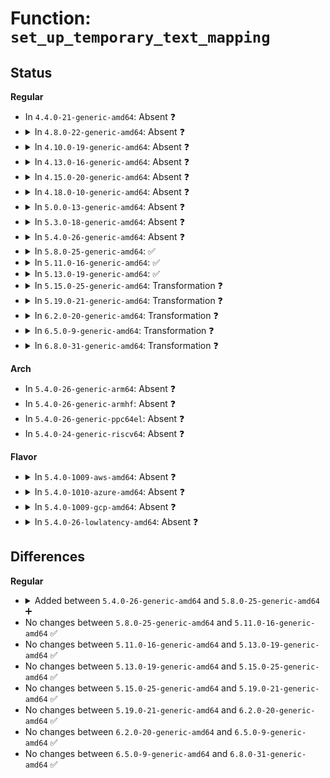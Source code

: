 # Function: <code>set_up_temporary_text_mapping</code>

## Status
<b>Regular</b>
<ul>
<li>
In <code>4.4.0-21-generic-amd64</code>: Absent ❓
</li>
<li>
<details>
<summary>In <code>4.8.0-22-generic-amd64</code>: Absent ❓</summary>

```json
{
  "name": "set_up_temporary_text_mapping",
  "collision_type": "Unique Static",
  "inline_type": "Full",
  "funcs": [
    {
      "addr": 18446744071586579959,
      "name": "set_up_temporary_text_mapping",
      "external": false,
      "loc": "arch/x86/power/hibernate_64.c:44",
      "file": "arch/x86/power/hibernate_64.c",
      "inline": "not declared, inlined",
      "caller_inline": [
        "arch/x86/power/hibernate_64.c:swsusp_arch_resume"
      ],
      "caller_func": []
    }
  ],
  "symbols": []
}
```
</details>
</li>
<li>
<details>
<summary>In <code>4.10.0-19-generic-amd64</code>: Absent ❓</summary>

```json
{
  "name": "set_up_temporary_text_mapping",
  "collision_type": "Unique Static",
  "inline_type": "Full",
  "funcs": [
    {
      "addr": 18446744071586764631,
      "name": "set_up_temporary_text_mapping",
      "external": false,
      "loc": "arch/x86/power/hibernate_64.c:48",
      "file": "arch/x86/power/hibernate_64.c",
      "inline": "not declared, inlined",
      "caller_inline": [
        "arch/x86/power/hibernate_64.c:swsusp_arch_resume"
      ],
      "caller_func": []
    }
  ],
  "symbols": []
}
```
</details>
</li>
<li>
<details>
<summary>In <code>4.13.0-16-generic-amd64</code>: Absent ❓</summary>

```json
{
  "name": "set_up_temporary_text_mapping",
  "collision_type": "Unique Static",
  "inline_type": "Full",
  "funcs": [
    {
      "addr": 18446744071586887919,
      "name": "set_up_temporary_text_mapping",
      "external": false,
      "loc": "arch/x86/power/hibernate_64.c:49",
      "file": "arch/x86/power/hibernate_64.c",
      "inline": "not declared, inlined",
      "caller_inline": [
        "arch/x86/power/hibernate_64.c:swsusp_arch_resume"
      ],
      "caller_func": []
    }
  ],
  "symbols": []
}
```
</details>
</li>
<li>
<details>
<summary>In <code>4.15.0-20-generic-amd64</code>: Absent ❓</summary>

```json
{
  "name": "set_up_temporary_text_mapping",
  "collision_type": "Unique Static",
  "inline_type": "Full",
  "funcs": [
    {
      "addr": 18446744071587376743,
      "name": "set_up_temporary_text_mapping",
      "external": false,
      "loc": "arch/x86/power/hibernate_64.c:49",
      "file": "arch/x86/power/hibernate_64.c",
      "inline": "not declared, inlined",
      "caller_inline": [
        "arch/x86/power/hibernate_64.c:swsusp_arch_resume"
      ],
      "caller_func": []
    }
  ],
  "symbols": []
}
```
</details>
</li>
<li>
<details>
<summary>In <code>4.18.0-10-generic-amd64</code>: Absent ❓</summary>

```json
{
  "name": "set_up_temporary_text_mapping",
  "collision_type": "Unique Static",
  "inline_type": "Full",
  "funcs": [
    {
      "addr": 18446744071587680620,
      "name": "set_up_temporary_text_mapping",
      "external": false,
      "loc": "arch/x86/power/hibernate_64.c:49",
      "file": "arch/x86/power/hibernate_64.c",
      "inline": "not declared, inlined",
      "caller_inline": [
        "arch/x86/power/hibernate_64.c:swsusp_arch_resume"
      ],
      "caller_func": []
    }
  ],
  "symbols": []
}
```
</details>
</li>
<li>
<details>
<summary>In <code>5.0.0-13-generic-amd64</code>: Absent ❓</summary>

```json
{
  "name": "set_up_temporary_text_mapping",
  "collision_type": "Unique Static",
  "inline_type": "Full",
  "funcs": [
    {
      "addr": 18446744071587811356,
      "name": "set_up_temporary_text_mapping",
      "external": false,
      "loc": "arch/x86/power/hibernate_64.c:29",
      "file": "arch/x86/power/hibernate_64.c",
      "inline": "not declared, inlined",
      "caller_inline": [
        "arch/x86/power/hibernate_64.c:swsusp_arch_resume"
      ],
      "caller_func": []
    }
  ],
  "symbols": []
}
```
</details>
</li>
<li>
<details>
<summary>In <code>5.3.0-18-generic-amd64</code>: Absent ❓</summary>

```json
{
  "name": "set_up_temporary_text_mapping",
  "collision_type": "Unique Static",
  "inline_type": "Full",
  "funcs": [
    {
      "addr": 18446744071588117068,
      "name": "set_up_temporary_text_mapping",
      "external": false,
      "loc": "arch/x86/power/hibernate_64.c:28",
      "file": "arch/x86/power/hibernate_64.c",
      "inline": "not declared, inlined",
      "caller_inline": [
        "arch/x86/power/hibernate_64.c:swsusp_arch_resume"
      ],
      "caller_func": []
    }
  ],
  "symbols": []
}
```
</details>
</li>
<li>
<details>
<summary>In <code>5.4.0-26-generic-amd64</code>: Absent ❓</summary>

```json
{
  "name": "set_up_temporary_text_mapping",
  "collision_type": "Unique Static",
  "inline_type": "Full",
  "funcs": [
    {
      "addr": 18446744071588322700,
      "name": "set_up_temporary_text_mapping",
      "external": false,
      "loc": "arch/x86/power/hibernate_64.c:28",
      "file": "arch/x86/power/hibernate_64.c",
      "inline": "not declared, inlined",
      "caller_inline": [
        "arch/x86/power/hibernate_64.c:swsusp_arch_resume"
      ],
      "caller_func": []
    }
  ],
  "symbols": []
}
```
</details>
</li>
<li>
<details>
<summary>In <code>5.8.0-25-generic-amd64</code>: ✅</summary>

```c
int set_up_temporary_text_mapping(pgd_t * pgd)
```

```json
{
  "name": "set_up_temporary_text_mapping",
  "collision_type": "Unique Static",
  "inline_type": "No",
  "funcs": [
    {
      "addr": 18446744071591142944,
      "name": "set_up_temporary_text_mapping",
      "external": false,
      "loc": "arch/x86/power/hibernate_64.c:28",
      "file": "arch/x86/power/hibernate_64.c",
      "inline": "seen, unknown",
      "caller_inline": [],
      "caller_func": [
        "arch/x86/power/hibernate_64.c:set_up_temporary_mappings"
      ]
    }
  ],
  "symbols": [
    {
      "addr": 18446744071591142944,
      "name": "set_up_temporary_text_mapping",
      "section": ".text",
      "bind": "STB_LOCAL",
      "size": 657
    }
  ]
}
```
</details>
</li>
<li>
<details>
<summary>In <code>5.11.0-16-generic-amd64</code>: ✅</summary>

```c
int set_up_temporary_text_mapping(pgd_t * pgd)
```

```json
{
  "name": "set_up_temporary_text_mapping",
  "collision_type": "Unique Static",
  "inline_type": "No",
  "funcs": [
    {
      "addr": 18446744071591226704,
      "name": "set_up_temporary_text_mapping",
      "external": false,
      "loc": "arch/x86/power/hibernate_64.c:28",
      "file": "arch/x86/power/hibernate_64.c",
      "inline": "seen, unknown",
      "caller_inline": [],
      "caller_func": [
        "arch/x86/power/hibernate_64.c:set_up_temporary_mappings"
      ]
    }
  ],
  "symbols": [
    {
      "addr": 18446744071591226704,
      "name": "set_up_temporary_text_mapping",
      "section": ".text",
      "bind": "STB_LOCAL",
      "size": 657
    }
  ]
}
```
</details>
</li>
<li>
<details>
<summary>In <code>5.13.0-19-generic-amd64</code>: ✅</summary>

```c
int set_up_temporary_text_mapping(pgd_t * pgd)
```

```json
{
  "name": "set_up_temporary_text_mapping",
  "collision_type": "Unique Static",
  "inline_type": "No",
  "funcs": [
    {
      "addr": 18446744071591175936,
      "name": "set_up_temporary_text_mapping",
      "external": false,
      "loc": "arch/x86/power/hibernate_64.c:28",
      "file": "arch/x86/power/hibernate_64.c",
      "inline": "seen, unknown",
      "caller_inline": [],
      "caller_func": [
        "arch/x86/power/hibernate_64.c:swsusp_arch_resume"
      ]
    }
  ],
  "symbols": [
    {
      "addr": 18446744071591175936,
      "name": "set_up_temporary_text_mapping",
      "section": ".text",
      "bind": "STB_LOCAL",
      "size": 684
    }
  ]
}
```
</details>
</li>
<li>
<details>
<summary>In <code>5.15.0-25-generic-amd64</code>: Transformation ❓</summary>

```c
int set_up_temporary_text_mapping(pgd_t * pgd)
```

```json
{
  "name": "set_up_temporary_text_mapping",
  "collision_type": "Unique Static",
  "inline_type": "No",
  "funcs": [
    {
      "addr": 0,
      "name": "set_up_temporary_text_mapping",
      "external": false,
      "loc": "arch/x86/power/hibernate_64.c:28",
      "file": "arch/x86/power/hibernate_64.c",
      "inline": "seen, unknown",
      "caller_inline": [],
      "caller_func": [
        "arch/x86/power/hibernate_64.c:swsusp_arch_resume"
      ]
    }
  ],
  "symbols": [
    {
      "addr": 18446744071592029632,
      "name": "set_up_temporary_text_mapping",
      "section": ".text",
      "bind": "STB_LOCAL",
      "size": 679
    },
    {
      "addr": 18446744071592759242,
      "name": "set_up_temporary_text_mapping.cold",
      "section": ".text",
      "bind": "STB_LOCAL",
      "size": 112
    }
  ]
}
```
</details>
</li>
<li>
<details>
<summary>In <code>5.19.0-21-generic-amd64</code>: Transformation ❓</summary>

```c
int set_up_temporary_text_mapping(pgd_t * pgd)
```

```json
{
  "name": "set_up_temporary_text_mapping",
  "collision_type": "Unique Static",
  "inline_type": "No",
  "funcs": [
    {
      "addr": 0,
      "name": "set_up_temporary_text_mapping",
      "external": false,
      "loc": "arch/x86/power/hibernate_64.c:28",
      "file": "arch/x86/power/hibernate_64.c",
      "inline": "seen, unknown",
      "caller_inline": [],
      "caller_func": [
        "arch/x86/power/hibernate_64.c:swsusp_arch_resume"
      ]
    }
  ],
  "symbols": [
    {
      "addr": 18446744071593797472,
      "name": "set_up_temporary_text_mapping",
      "section": ".text",
      "bind": "STB_LOCAL",
      "size": 693
    },
    {
      "addr": 18446744071594647203,
      "name": "set_up_temporary_text_mapping.cold",
      "section": ".text",
      "bind": "STB_LOCAL",
      "size": 112
    }
  ]
}
```
</details>
</li>
<li>
<details>
<summary>In <code>6.2.0-20-generic-amd64</code>: Transformation ❓</summary>

```c
int set_up_temporary_text_mapping(pgd_t * pgd)
```

```json
{
  "name": "set_up_temporary_text_mapping",
  "collision_type": "Unique Static",
  "inline_type": "No",
  "funcs": [
    {
      "addr": 0,
      "name": "set_up_temporary_text_mapping",
      "external": false,
      "loc": "arch/x86/power/hibernate_64.c:28",
      "file": "arch/x86/power/hibernate_64.c",
      "inline": "seen, unknown",
      "caller_inline": [],
      "caller_func": [
        "arch/x86/power/hibernate_64.c:swsusp_arch_resume"
      ]
    }
  ],
  "symbols": [
    {
      "addr": 18446744071595741584,
      "name": "set_up_temporary_text_mapping",
      "section": ".text",
      "bind": "STB_LOCAL",
      "size": 744
    },
    {
      "addr": 18446744071596372888,
      "name": "set_up_temporary_text_mapping.cold",
      "section": ".text",
      "bind": "STB_LOCAL",
      "size": 112
    }
  ]
}
```
</details>
</li>
<li>
<details>
<summary>In <code>6.5.0-9-generic-amd64</code>: Transformation ❓</summary>

```c
int set_up_temporary_text_mapping(pgd_t * pgd)
```

```json
{
  "name": "set_up_temporary_text_mapping",
  "collision_type": "Unique Static",
  "inline_type": "No",
  "funcs": [
    {
      "addr": 0,
      "name": "set_up_temporary_text_mapping",
      "external": false,
      "loc": "arch/x86/power/hibernate_64.c:28",
      "file": "arch/x86/power/hibernate_64.c",
      "inline": "seen, unknown",
      "caller_inline": [],
      "caller_func": [
        "arch/x86/power/hibernate_64.c:swsusp_arch_resume"
      ]
    }
  ],
  "symbols": [
    {
      "addr": 18446744071596267552,
      "name": "set_up_temporary_text_mapping",
      "section": ".text",
      "bind": "STB_LOCAL",
      "size": 744
    },
    {
      "addr": 18446744071596902176,
      "name": "set_up_temporary_text_mapping.cold",
      "section": ".text",
      "bind": "STB_LOCAL",
      "size": 112
    }
  ]
}
```
</details>
</li>
<li>
<details>
<summary>In <code>6.8.0-31-generic-amd64</code>: Transformation ❓</summary>

```c
int set_up_temporary_text_mapping(pgd_t * pgd)
```

```json
{
  "name": "set_up_temporary_text_mapping",
  "collision_type": "Unique Static",
  "inline_type": "No",
  "funcs": [
    {
      "addr": 0,
      "name": "set_up_temporary_text_mapping",
      "external": false,
      "loc": "arch/x86/power/hibernate_64.c:28",
      "file": "arch/x86/power/hibernate_64.c",
      "inline": "seen, unknown",
      "caller_inline": [],
      "caller_func": [
        "arch/x86/power/hibernate_64.c:swsusp_arch_resume"
      ]
    }
  ],
  "symbols": [
    {
      "addr": 18446744071597150240,
      "name": "set_up_temporary_text_mapping",
      "section": ".text",
      "bind": "STB_LOCAL",
      "size": 744
    },
    {
      "addr": 18446744071597827770,
      "name": "set_up_temporary_text_mapping.cold",
      "section": ".text",
      "bind": "STB_LOCAL",
      "size": 112
    }
  ]
}
```
</details>
</li>
</ul>
<b>Arch</b>
<ul>
<li>
In <code>5.4.0-26-generic-arm64</code>: Absent ❓
</li>
<li>
In <code>5.4.0-26-generic-armhf</code>: Absent ❓
</li>
<li>
In <code>5.4.0-26-generic-ppc64el</code>: Absent ❓
</li>
<li>
In <code>5.4.0-24-generic-riscv64</code>: Absent ❓
</li>
</ul>
<b>Flavor</b>
<ul>
<li>
<details>
<summary>In <code>5.4.0-1009-aws-amd64</code>: Absent ❓</summary>

```json
{
  "name": "set_up_temporary_text_mapping",
  "collision_type": "Unique Static",
  "inline_type": "Full",
  "funcs": [
    {
      "addr": 18446744071587926348,
      "name": "set_up_temporary_text_mapping",
      "external": false,
      "loc": "arch/x86/power/hibernate_64.c:28",
      "file": "arch/x86/power/hibernate_64.c",
      "inline": "not declared, inlined",
      "caller_inline": [
        "arch/x86/power/hibernate_64.c:swsusp_arch_resume"
      ],
      "caller_func": []
    }
  ],
  "symbols": []
}
```
</details>
</li>
<li>
<details>
<summary>In <code>5.4.0-1010-azure-amd64</code>: Absent ❓</summary>

```json
{
  "name": "set_up_temporary_text_mapping",
  "collision_type": "Unique Static",
  "inline_type": "Full",
  "funcs": [
    {
      "addr": 18446744071587642815,
      "name": "set_up_temporary_text_mapping",
      "external": false,
      "loc": "arch/x86/power/hibernate_64.c:28",
      "file": "arch/x86/power/hibernate_64.c",
      "inline": "not declared, inlined",
      "caller_inline": [
        "arch/x86/power/hibernate_64.c:swsusp_arch_resume"
      ],
      "caller_func": []
    }
  ],
  "symbols": []
}
```
</details>
</li>
<li>
<details>
<summary>In <code>5.4.0-1009-gcp-amd64</code>: Absent ❓</summary>

```json
{
  "name": "set_up_temporary_text_mapping",
  "collision_type": "Unique Static",
  "inline_type": "Full",
  "funcs": [
    {
      "addr": 18446744071588259756,
      "name": "set_up_temporary_text_mapping",
      "external": false,
      "loc": "arch/x86/power/hibernate_64.c:28",
      "file": "arch/x86/power/hibernate_64.c",
      "inline": "not declared, inlined",
      "caller_inline": [
        "arch/x86/power/hibernate_64.c:swsusp_arch_resume"
      ],
      "caller_func": []
    }
  ],
  "symbols": []
}
```
</details>
</li>
<li>
<details>
<summary>In <code>5.4.0-26-lowlatency-amd64</code>: Absent ❓</summary>

```json
{
  "name": "set_up_temporary_text_mapping",
  "collision_type": "Unique Static",
  "inline_type": "Full",
  "funcs": [
    {
      "addr": 18446744071588395276,
      "name": "set_up_temporary_text_mapping",
      "external": false,
      "loc": "arch/x86/power/hibernate_64.c:28",
      "file": "arch/x86/power/hibernate_64.c",
      "inline": "not declared, inlined",
      "caller_inline": [
        "arch/x86/power/hibernate_64.c:swsusp_arch_resume"
      ],
      "caller_func": []
    }
  ],
  "symbols": []
}
```
</details>
</li>
</ul>

## Differences
<b>Regular</b>
<ul>
<li>
<details>
<summary>Added between <code>5.4.0-26-generic-amd64</code> and <code>5.8.0-25-generic-amd64</code> ➕</summary>

```c
int set_up_temporary_text_mapping(pgd_t * pgd)
```
</details>
</li>
<li>
No changes between <code>5.8.0-25-generic-amd64</code> and <code>5.11.0-16-generic-amd64</code> ✅
</li>
<li>
No changes between <code>5.11.0-16-generic-amd64</code> and <code>5.13.0-19-generic-amd64</code> ✅
</li>
<li>
No changes between <code>5.13.0-19-generic-amd64</code> and <code>5.15.0-25-generic-amd64</code> ✅
</li>
<li>
No changes between <code>5.15.0-25-generic-amd64</code> and <code>5.19.0-21-generic-amd64</code> ✅
</li>
<li>
No changes between <code>5.19.0-21-generic-amd64</code> and <code>6.2.0-20-generic-amd64</code> ✅
</li>
<li>
No changes between <code>6.2.0-20-generic-amd64</code> and <code>6.5.0-9-generic-amd64</code> ✅
</li>
<li>
No changes between <code>6.5.0-9-generic-amd64</code> and <code>6.8.0-31-generic-amd64</code> ✅
</li>
</ul>
